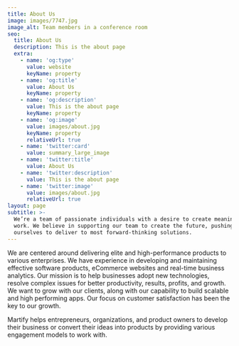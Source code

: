 ```yaml
---
title: About Us
image: images/7747.jpg
image_alt: Team members in a conference room
seo:
  title: About Us
  description: This is the about page
  extra:
    - name: 'og:type'
      value: website
      keyName: property
    - name: 'og:title'
      value: About Us
      keyName: property
    - name: 'og:description'
      value: This is the about page
      keyName: property
    - name: 'og:image'
      value: images/about.jpg
      keyName: property
      relativeUrl: true
    - name: 'twitter:card'
      value: summary_large_image
    - name: 'twitter:title'
      value: About Us
    - name: 'twitter:description'
      value: This is the about page
    - name: 'twitter:image'
      value: images/about.jpg
      relativeUrl: true
layout: page
subtitle: >-
  We’re a team of passionate individuals with a desire to create meaningful
  work. We believe in supporting our team to create the future, pushing
  ourselves to deliver to most forward-thinking solutions.
---
```

We are centered around delivering elite and high-performance products to various enterprises. We have experience in developing and maintaining effective software products, eCommerce websites and real-time business analytics. Our mission is to help businesses adopt new technologies, resolve complex issues for better productivity, results, profits, and growth. We want to grow with our clients, along with our capability to build scalable and high performing apps. Our focus on customer satisfaction has been the key to our growth.


Martify helps entrepreneurs, organizations, and product owners to develop their business or convert their ideas into products by providing various engagement models to work with.
